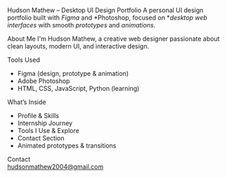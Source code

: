 Hudson Mathew – Desktop UI Design Portfolio
A personal UI design portfolio built with *Figma* and *Photoshop, focused on **desktop web interfaces* with smooth *prototypes* and *animations*.

About Me
I'm Hudson Mathew, a creative web designer passionate about clean layouts, modern UI, and interactive design.

Tools Used
- Figma (design, prototype & animation)  
- Adobe Photoshop  
- HTML, CSS, JavaScript, Python (learning)

What’s Inside
- Profile & Skills  
- Internship Journey  
- Tools I Use & Explore  
- Contact Section  
- Animated prototypes & transitions

Contact  
hudsonmathew2004@gmail.com
